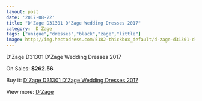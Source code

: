 ```yaml
---
layout: post
date: '2017-08-22'
title: "D'Zage D31301 D'Zage Wedding Dresses 2017"
category:  D'Zage
tags: ["unique","dresses","black","zage","little"]
image: http://img.hectodress.com/5182-thickbox_default/d-zage-d31301-d-zage-wedding-dresses-2013.jpg
---
```

D'Zage D31301 D'Zage Wedding Dresses 2017

On Sales: **$262.56**
<a href="https://www.hectodress.com/-d-zage/2612-d-zage-d31301-d-zage-wedding-dresses-2013.html"><amp-img layout="responsive" width="600" height="600" src="//img.hectodress.com/5182-thickbox_default/d-zage-d31301-d-zage-wedding-dresses-2013.jpg" alt="D'Zage D31301 D'Zage Wedding Dresses 2017 0" /></a>
<a href="https://www.hectodress.com/-d-zage/2612-d-zage-d31301-d-zage-wedding-dresses-2013.html"><amp-img layout="responsive" width="600" height="600" src="//img.hectodress.com/5183-thickbox_default/d-zage-d31301-d-zage-wedding-dresses-2013.jpg" alt="D'Zage D31301 D'Zage Wedding Dresses 2017 1" /></a>

Buy it: [D'Zage D31301 D'Zage Wedding Dresses 2017](https://www.hectodress.com/-d-zage/2612-d-zage-d31301-d-zage-wedding-dresses-2013.html "D'Zage D31301 D'Zage Wedding Dresses 2017")

View more: [ D'Zage](https://www.hectodress.com/44--d-zage " D'Zage")